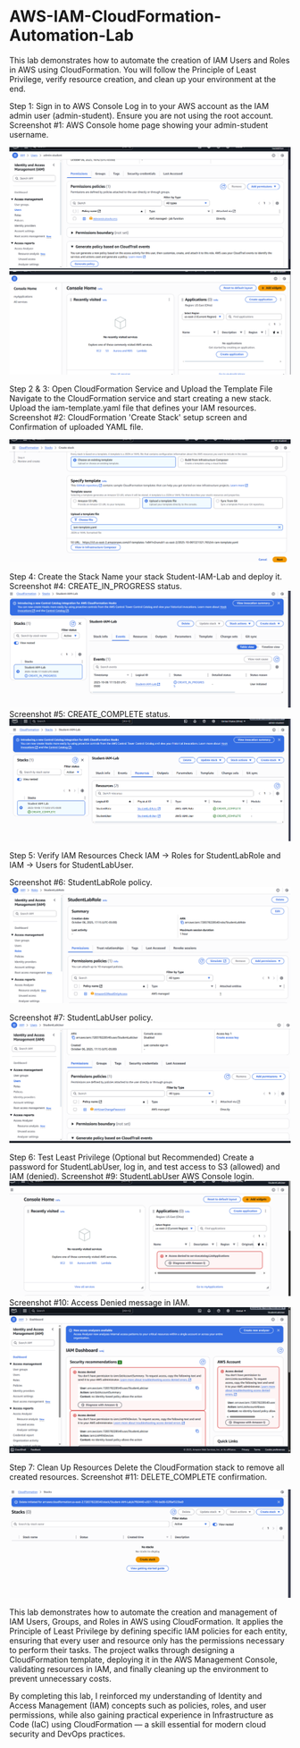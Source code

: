 # AWS-IAM-CloudFormation-Automation-Lab
This lab demonstrates how to automate the creation of IAM Users and Roles in AWS using CloudFormation. You will follow the Principle of Least Privilege, verify resource creation, and clean up your environment at the end.



Step 1: Sign in to AWS Console
Log in to your AWS account as the IAM admin user (admin-student). Ensure you are not using the root account.
Screenshot #1: AWS Console home page showing your admin-student username.

![User List](screenshots/Screenshot%202025-10-06%20164416.png)
![Admin Student](screenshots/Screenshot%202025-10-06%20170159.png
)


Step 2 & 3: Open CloudFormation Service and Upload the Template File
Navigate to the CloudFormation service and start creating a new stack.
Upload the iam-template.yaml file that defines your IAM resources.
Screenshot #2: CloudFormation 'Create Stack' setup screen and Confirmation of uploaded YAML file.

![Stack](screenshots/Screenshot%202025-10-06%20171345.png)

Step 4: Create the Stack
Name your stack Student-IAM-Lab and deploy it.
Screenshot #4: CREATE_IN_PROGRESS status.
![InProgress](screenshots/Screenshot%202025-10-06%20171516.png)
Screenshot #5: CREATE_COMPLETE status.
![Complete](screenshots/Screenshot%202025-10-06%20172043.png)


Step 5: Verify IAM Resources
Check IAM → Roles for StudentLabRole and IAM → Users for StudentLabUser.

Screenshot #6: StudentLabRole policy.
![LabRole](screenshots/Screenshot%202025-10-06%20172242.png)

Screenshot #7: StudentLabUser policy.
![LabUser](screenshots/Screenshot%202025-10-06%20172320.png)





Step 6: Test Least Privilege (Optional but Recommended)
Create a password for StudentLabUser, log in, and test access to S3 (allowed) and IAM (denied).
Screenshot #9: StudentLabUser AWS Console login.
![ConsoleLogin](screenshots/Screenshot%202025-10-06%20174319.png)
Screenshot #10: Access Denied message in IAM.
![Access](screenshots/Screenshot%202025-10-06%20175542.png)



Step 7: Clean Up Resources
Delete the CloudFormation stack to remove all created resources.
Screenshot #11: DELETE_COMPLETE confirmation.

![COMPLETION](screenshots/Screenshot%202025-10-06%20180502.png)


This lab demonstrates how to automate the creation and management of IAM Users, Groups, and Roles in AWS using CloudFormation. It applies the Principle of Least Privilege by defining specific IAM policies for each entity, ensuring that every user and resource only has the permissions necessary to perform their tasks. The project walks through designing a CloudFormation template, deploying it in the AWS Management Console, validating resources in IAM, and finally cleaning up the environment to prevent unnecessary costs.

By completing this lab, I reinforced my understanding of Identity and Access Management (IAM) concepts such as policies, roles, and user permissions, while also gaining practical experience in Infrastructure as Code (IaC) using CloudFormation — a skill essential for modern cloud security and DevOps practices.
